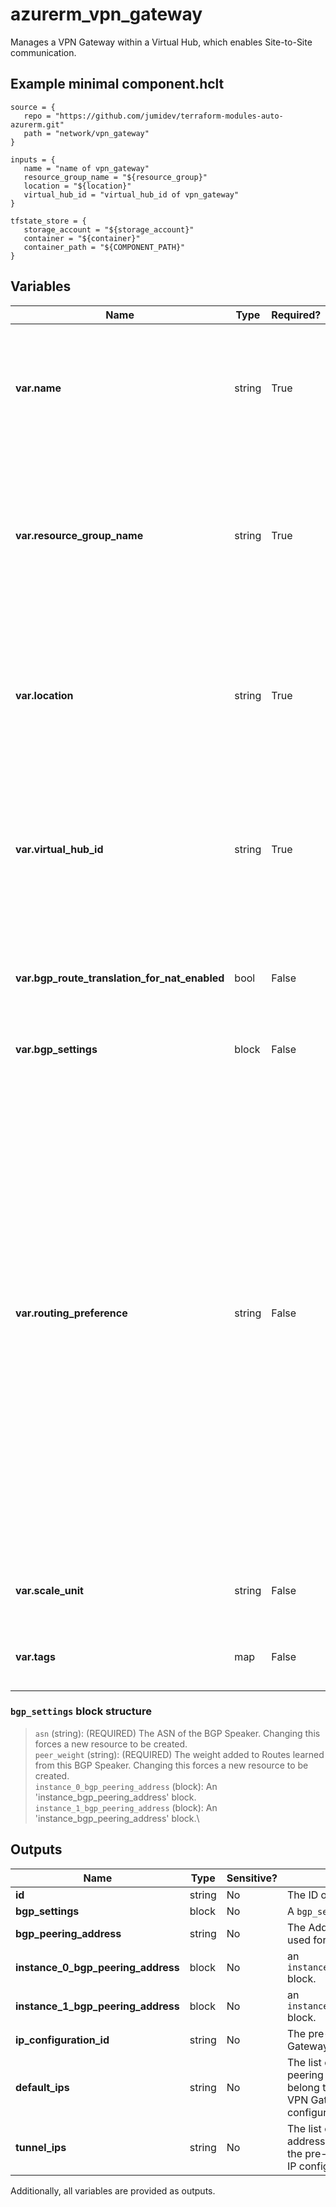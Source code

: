 # azurerm_vpn_gateway

Manages a VPN Gateway within a Virtual Hub, which enables Site-to-Site communication.

## Example minimal component.hclt

```hcl
source = {
   repo = "https://github.com/jumidev/terraform-modules-auto-azurerm.git" 
   path = "network/vpn_gateway" 
}

inputs = {
   name = "name of vpn_gateway" 
   resource_group_name = "${resource_group}" 
   location = "${location}" 
   virtual_hub_id = "virtual_hub_id of vpn_gateway" 
}

tfstate_store = {
   storage_account = "${storage_account}" 
   container = "${container}" 
   container_path = "${COMPONENT_PATH}" 
}

```

## Variables

| Name | Type | Required? |  Default  |  Description |
| ---- | ---- | --------- |  ----------- | ----------- |
| **var.name** | string | True | -  |  The Name which should be used for this VPN Gateway. Changing this forces a new resource to be created. | 
| **var.resource_group_name** | string | True | -  |  The Name of the Resource Group in which this VPN Gateway should be created. Changing this forces a new resource to be created. | 
| **var.location** | string | True | -  |  The Azure location where this VPN Gateway should be created. Changing this forces a new resource to be created. | 
| **var.virtual_hub_id** | string | True | -  |  The ID of the Virtual Hub within which this VPN Gateway should be created. Changing this forces a new resource to be created. | 
| **var.bgp_route_translation_for_nat_enabled** | bool | False | `False`  |  Is BGP route translation for NAT on this VPN Gateway enabled? Defaults to `false`. | 
| **var.bgp_settings** | block | False | -  |  A `bgp_settings` block. | 
| **var.routing_preference** | string | False | -  |  Azure routing preference lets you to choose how your traffic routes between Azure and the internet. You can choose to route traffic either via the Microsoft network (default value, `Microsoft Network`), or via the ISP network (public internet, set to `Internet`). More context of the configuration can be found in the [Microsoft Docs](https://docs.microsoft.com/azure/virtual-wan/virtual-wan-site-to-site-portal#gateway) to create a VPN Gateway. Changing this forces a new resource to be created. | 
| **var.scale_unit** | string | False | `1`  |  The Scale Unit for this VPN Gateway. Defaults to `1`. | 
| **var.tags** | map | False | -  |  A mapping of tags to assign to the VPN Gateway. | 

### `bgp_settings` block structure

> `asn` (string): (REQUIRED) The ASN of the BGP Speaker. Changing this forces a new resource to be created.\
> `peer_weight` (string): (REQUIRED) The weight added to Routes learned from this BGP Speaker. Changing this forces a new resource to be created.\
> `instance_0_bgp_peering_address` (block): An 'instance_bgp_peering_address' block.\
> `instance_1_bgp_peering_address` (block): An 'instance_bgp_peering_address' block.\



## Outputs

| Name | Type | Sensitive? | Description |
| ---- | ---- | --------- | --------- |
| **id** | string | No  | The ID of the VPN Gateway. | 
| **bgp_settings** | block | No  | A `bgp_settings` block. | 
| **bgp_peering_address** | string | No  | The Address which should be used for the BGP Peering. | 
| **instance_0_bgp_peering_address** | block | No  | an `instance_bgp_peering_address` block. | 
| **instance_1_bgp_peering_address** | block | No  | an `instance_bgp_peering_address` block. | 
| **ip_configuration_id** | string | No  | The pre-defined id of VPN Gateway IP Configuration. | 
| **default_ips** | string | No  | The list of default BGP peering addresses which belong to the pre-defined VPN Gateway IP configuration. | 
| **tunnel_ips** | string | No  | The list of tunnel public IP addresses which belong to the pre-defined VPN Gateway IP configuration. | 

Additionally, all variables are provided as outputs.
